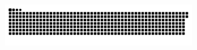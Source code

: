 <picture>
  <source media="(prefers-color-scheme: dark)" srcset="https://raw.githubusercontent.com/MarineHakobyan/MarineHakobyan/a878e276b01c0f1d7f5ed9de5ec124ac8b2868c8/github-contribution-grid-snake-dark.svg" />
  <source media="(prefers-color-scheme: light)" srcset="https://raw.githubusercontent.com/MarineHakobyan/MarineHakobyan/a878e276b01c0f1d7f5ed9de5ec124ac8b2868c8/github-contribution-grid-snake.svg" />
  <img alt="github-snake" src="https://raw.githubusercontent.com/MarineHakobyan/MarineHakobyan/a878e276b01c0f1d7f5ed9de5ec124ac8b2868c8/github-contribution-grid-snake-dark.svg" />
</picture>
